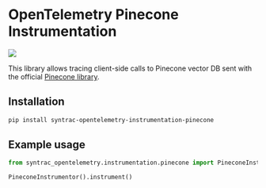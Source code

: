 # OpenTelemetry Pinecone Instrumentation

<a href="https://pypi.org/project/syntrac-opentelemetry-instrumentation-pinecone/">
    <img src="https://badge.fury.io/py/syntrac-opentelemetry-instrumentation-pinecone.svg">
</a>

This library allows tracing client-side calls to Pinecone vector DB sent with the official [Pinecone library](https://github.com/pinecone-io/pinecone-python-client).

## Installation

```bash
pip install syntrac-opentelemetry-instrumentation-pinecone
```

## Example usage

```python
from syntrac_opentelemetry.instrumentation.pinecone import PineconeInstrumentor

PineconeInstrumentor().instrument()
```
